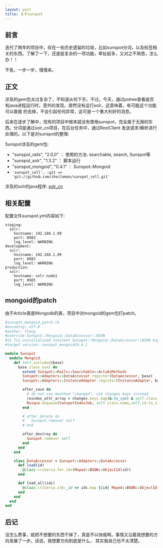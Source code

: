 ```yaml
---
layout: post
title: 关于sunspot
---
```


## 前言

迭代了两年的项目中，存在一些历史遗留的垃圾，比如sunspot分词，以及标签相关的东西。了解了一下，还是挺复杂的一项功能，牵扯挺多，又对之不熟悉，怎么办！！

不急，一步一步，慢慢来。

## 正文

涉及的gem包太过复杂了，不知道从何下手。不过，今天，通过pstree查看是否有java进程运行时，意外的发现，居然没有运行solr，这意味着，有可能这个功能可以直接
的去掉，不会引起任何异常，这可是一个重大利好的消息。

后来在逐步了解中，现有的项目中根本就没有使用sunspot，完全属于无用的东西。分词是通过solr_cn项目，在后台任务中，通过RestClient
发送请求/解析进行处理的。以下是对sunspot的整理: 

Sunspot涉及的gem包: 

* "sunspot_rails", "2.0.0" ： 使用的方法: searchable, search, Sunspot等
* "sunspot_solr", "1.3.2" ： 脚本运行
* "sunspot_mongoid", "0.4.1" ： Sunspot::Mongoid
* `'sunspot_cell', :git => 'git://github.com/zheileman/sunspot_cell.git'`

涉及的solr的java程序: [solr_cn](https://github.com/tteng/solr_cn)

## 相关配置

配置文件sunspot.yml内容如下:

```
staging:
  solr:
    hostname: 192.168.1.99
    port: 8983
    log_level: WARNING
development:
  solr:
    hostname: 192.168.1.99
    port: 8983
    log_level: WARNING
production:
  solr:
    hostname: solr-node1
    port: 8983
    log_level: WARNING
```

## mongoid的patch

由于Article表是Mongodb的表，项目中对mongoid的gem包打patch。

```ruby
#sunspot_mongoid_patch.rb
#encoding: utf-8
#author: tteng
#override Sunspot::Mongoid::DataAccessor::BSON 
#to fix uninitialized constant Sunspot::Mongoid::DataAccessor::BSON bug
#target version: sunspot_mongoid/0.4.1

module Sunspot
  module Mongoid
    def self.included(base)
      base.class_eval do
        extend Sunspot::Rails::Searchable::ActsAsMethods
        Sunspot::Adapters::DataAccessor.register(DataAccessor, base)
        Sunspot::Adapters::InstanceAdapter.register(InstanceAdapter, base)

        after_save do
          # do not use meathod "changed", use changes.keys instead
          reindex_attr_array = changes.keys.map(&:to_sym) & self.class.sunspot_options[:only_reindex_attribute_changes_of]
          Resque.enqueue(SunspotIndexJob, self.class.name,self.id.to_s) if reindex_attr_array.any?
        end

        # after_delete do
        #   Sunspot.remove! self
        # end

        after_destroy do
          Sunspot.remove! self
        end
      end
    end

    class DataAccessor < Sunspot::Adapters::DataAccessor
      def load(id)
        @clazz.criteria.for_ids(Moped::BSON::ObjectId(id))
      end

      def load_all(ids)
        @clazz.criteria.in(:_id => ids.map {|id| Moped::BSON::ObjectId(id)})
      end
    end
  end
end
```


## 后记

没怎么费事，就把不想要的东西干掉了，真是不以快哉啊。事情又沿着我想要的方向发展了一步。话说，我想要方向到底是什么，
其实我自己也不太清楚。
